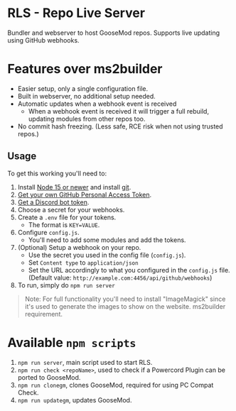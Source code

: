 # RLS - Repo Live Server

Bundler and webserver to host GooseMod repos.
Supports live updating using GitHub webhooks.

# Features over ms2builder

- Easier setup, only a single configuration file.
- Built in webserver, no additional setup needed.
- Automatic updates when a webhook event is received
    - When a webhook event is received it will trigger a full rebuild, updating modules from other repos too.
- No commit hash freezing. (Less safe, RCE risk when not using trusted repos.)

## Usage

To get this working you'll need to:

1. Install [Node 15 or newer](https://nodejs.org/) and install [git](https://git-scm.com/).
2. [Get your own GitHub Personal Access Token](https://docs.github.com/en/articles/creating-a-personal-access-token-for-the-command-line).
3. [Get a Discord bot token](https://discord.com/developers).
4. Choose a secret for your webhooks.
5. Create a `.env` file for your tokens.
    - The format is `KEY=VALUE`.
6. Configure `config.js`.
    - You'll need to add some modules and add the tokens.
7. (Optional) Setup a webhook on your repo.
    - Use the secret you used in the config file (`config.js`).
    - Set `Content type` to `application/json`
    - Set the URL accordingly to what you configured in the `config.js` file. (Default value: `http://example.com:4456/api/github/webhooks`)
8. To run, simply do `npm run server`

> Note: For full functionality you'll need to install "ImageMagick" since it's used to generate the images to show on the website. ms2builder requirement.

# Available `npm scripts`

1. `npm run server`, main script used to start RLS.
2. `npm run check <repoName>`, used to check if a Powercord Plugin can be ported to GooseMod.
3. `npm run clonegm`, clones GooseMod, required for using PC Compat Check.
4. `npm run updategm`, updates GooseMod.
